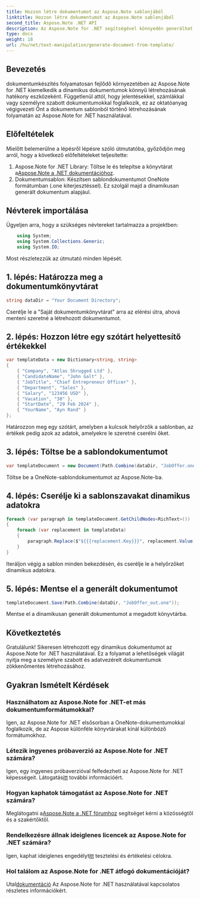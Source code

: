 ```yaml
---
title: Hozzon létre dokumentumot az Aspose.Note sablonjából
linktitle: Hozzon létre dokumentumot az Aspose.Note sablonjából
second_title: Aspose.Note .NET API
description: Az Aspose.Note for .NET segítségével könnyedén generálhat dinamikus dokumentumokat. Kövesse lépésenkénti útmutatónkat a személyre szabott és adatvezérelt dokumentumok létrehozásához.
type: docs
weight: 18
url: /hu/net/text-manipulation/generate-document-from-template/
---
```

## Bevezetés
dokumentumkészítés folyamatosan fejlődő környezetében az Aspose.Note for .NET kiemelkedik a dinamikus dokumentumok könnyű létrehozásának hatékony eszközeként. Függetlenül attól, hogy jelentésekkel, számlákkal vagy személyre szabott dokumentumokkal foglalkozik, ez az oktatóanyag végigvezeti Önt a dokumentum sablonból történő létrehozásának folyamatán az Aspose.Note for .NET használatával.
## Előfeltételek
Mielőtt belemerülne a lépésről lépésre szóló útmutatóba, győződjön meg arról, hogy a következő előfeltételeket teljesítette:
1.  Aspose.Note for .NET Library: Töltse le és telepítse a könyvtárat a[Aspose.Note a .NET dokumentációhoz](https://reference.aspose.com/note/net/).
2. Dokumentumsablon: Készítsen sablondokumentumot OneNote formátumban (.one kiterjesztéssel). Ez szolgál majd a dinamikusan generált dokumentum alapjául.
## Névterek importálása
Ügyeljen arra, hogy a szükséges névtereket tartalmazza a projektben:
```csharp
    using System;
    using System.Collections.Generic;
    using System.IO;
```
Most részletezzük az útmutató minden lépését.
## 1. lépés: Határozza meg a dokumentumkönyvtárat
```csharp
string dataDir = "Your Document Directory";
```
Cserélje le a "Saját dokumentumkönyvtárat" arra az elérési útra, ahová menteni szeretné a létrehozott dokumentumot.
## 2. lépés: Hozzon létre egy szótárt helyettesítő értékekkel
```csharp
var templateData = new Dictionary<string, string>
{
    { "Company", "Atlas Shrugged Ltd" },
    { "CandidateName", "John Galt" },
    { "JobTitle", "Chief Entrepreneur Officer" },
    { "Department", "Sales" },
    { "Salary", "123456 USD" },
    { "Vacation", "30" },
    { "StartDate", "29 Feb 2024" },
    { "YourName", "Ayn Rand" }
};
```
Határozzon meg egy szótárt, amelyben a kulcsok helyőrzők a sablonban, az értékek pedig azok az adatok, amelyekre le szeretné cserélni őket.

## 3. lépés: Töltse be a sablondokumentumot
```csharp
var templateDocument = new Document(Path.Combine(dataDir, "JobOffer.one"));
```
Töltse be a OneNote-sablondokumentumot az Aspose.Note-ba.

## 4. lépés: Cserélje ki a sablonszavakat dinamikus adatokra
```csharp
foreach (var paragraph in templateDocument.GetChildNodes<RichText>())
{
    foreach (var replacement in templateData)
    {
        paragraph.Replace($"${{{replacement.Key}}}", replacement.Value);
    }
}
```
Iteráljon végig a sablon minden bekezdésén, és cserélje le a helyőrzőket dinamikus adatokra.

## 5. lépés: Mentse el a generált dokumentumot
```csharp
templateDocument.Save(Path.Combine(dataDir, "JobOffer_out.one"));
```
Mentse el a dinamikusan generált dokumentumot a megadott könyvtárba.

## Következtetés
Gratulálunk! Sikeresen létrehozott egy dinamikus dokumentumot az Aspose.Note for .NET használatával. Ez a folyamat a lehetőségek világát nyitja meg a személyre szabott és adatvezérelt dokumentumok zökkenőmentes létrehozásához.

## Gyakran Ismételt Kérdések
### Használhatom az Aspose.Note for .NET-et más dokumentumformátumokkal?
Igen, az Aspose.Note for .NET elsősorban a OneNote-dokumentumokkal foglalkozik, de az Aspose különféle könyvtárakat kínál különböző formátumokhoz.
### Létezik ingyenes próbaverzió az Aspose.Note for .NET számára?
Igen, egy ingyenes próbaverzióval felfedezheti az Aspose.Note for .NET képességeit. Látogatás[itt](https://releases.aspose.com/) további információért.
### Hogyan kaphatok támogatást az Aspose.Note for .NET számára?
 Meglátogatni a[Aspose.Note a .NET fórumhoz](https://forum.aspose.com/c/note/28) segítséget kérni a közösségtől és a szakértőktől.
### Rendelkezésre állnak ideiglenes licencek az Aspose.Note for .NET számára?
 Igen, kaphat ideiglenes engedélyt[itt](https://purchase.aspose.com/temporary-license/) tesztelési és értékelési célokra.
### Hol találom az Aspose.Note for .NET átfogó dokumentációját?
 Utal[dokumentáció](https://reference.aspose.com/note/net/) Az Aspose.Note for .NET használatával kapcsolatos részletes információkért.